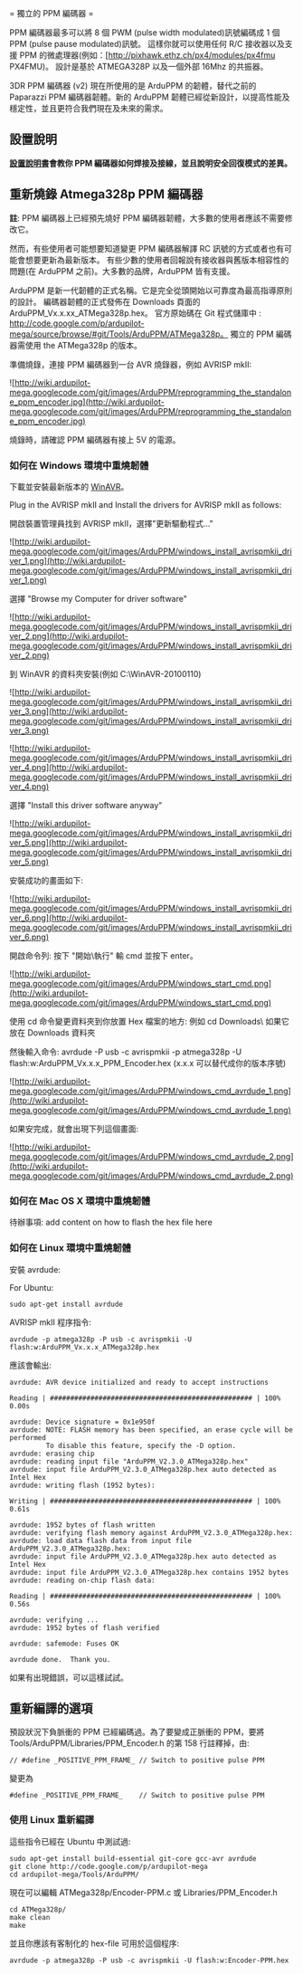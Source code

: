 ﻿= 獨立的 PPM 編碼器 =

PPM 編碼器最多可以將 8 個 PWM (pulse width modulated)訊號編碼成 1 個 PPM (pulse pause modulated)訊號。
這樣你就可以使用任何 R/C 接收器以及支援 PPM 的微處理器(例如：[http://pixhawk.ethz.ch/px4/modules/px4fmu PX4FMU)。
設計是基於 ATMEGA328P 以及一個外部 16Mhz 的共振器。

3DR PPM 編碼器 (v2) 現在所使用的是 ArduPPM 的韌體，替代之前的 Paparazzi PPM 編碼器韌體。新的 ArduPPM 韌體已經從新設計，以提高性能及穩定性，並且更符合我們現在及未來的需求。

## 設置說明 ##

**[設置說明書](http://ardupilot-mega.googlecode.com/files/PPM%20Encoder%203DR%20Manual%20v2.3.16.pdf)會教你 PPM 編碼器如何焊接及接線，並且說明安全回復模式的差異。**

## 重新燒錄 Atmega328p PPM 編碼器 ##

**註**: PPM 編碼器上已經預先燒好 PPM 編碼器韌體，大多數的使用者應該不需要修改它。

然而，有些使用者可能想要知道變更 PPM 編碼器解譯 RC 訊號的方式或者也有可能會想要更新為最新版本。
有些少數的使用者回報說有接收器與舊版本相容性的問題(在 ArduPPM 之前)。大多數的品牌，ArduPPM 皆有支援。

ArduPPM 是新一代韌體的正式名稱。它是完全從頭開始以可靠度為最高指導原則的設計。
編碼器韌體的正式發佈在 Downloads 頁面的 ArduPPM\_Vx.x.xx\_ATMega328p.hex。
官方原始碼在 Git 程式儲庫中 :
http://code.google.com/p/ardupilot-mega/source/browse/#git/Tools/ArduPPM/ATMega328p。
獨立的 PPM 編碼器需使用 the ATMega328p 的版本。

準備燒錄，連接 PPM 編碼器到一台 AVR 燒錄器，例如 AVRISP mkII:

![http://wiki.ardupilot-mega.googlecode.com/git/images/ArduPPM/reprogramming_the_standalone_ppm_encoder.jpg](http://wiki.ardupilot-mega.googlecode.com/git/images/ArduPPM/reprogramming_the_standalone_ppm_encoder.jpg)

燒錄時，請確認 PPM 編碼器有接上 5V 的電源。

### 如何在 Windows 環境中重燒韌體 ###

下載並安裝最新版本的 [WinAVR](http://sourceforge.net/projects/winavr/)。

Plug in the AVRISP mkII and Install the drivers for AVRISP mkII as follows:

開啟裝置管理員找到 AVRISP mkII，選擇"更新驅動程式..."

![http://wiki.ardupilot-mega.googlecode.com/git/images/ArduPPM/windows_install_avrispmkii_driver_1.png](http://wiki.ardupilot-mega.googlecode.com/git/images/ArduPPM/windows_install_avrispmkii_driver_1.png)

選擇 "Browse my Computer for driver software"

![http://wiki.ardupilot-mega.googlecode.com/git/images/ArduPPM/windows_install_avrispmkii_driver_2.png](http://wiki.ardupilot-mega.googlecode.com/git/images/ArduPPM/windows_install_avrispmkii_driver_2.png)

到 WinAVR 的資料夾安裝(例如 C:\WinAVR-20100110\)

![http://wiki.ardupilot-mega.googlecode.com/git/images/ArduPPM/windows_install_avrispmkii_driver_3.png](http://wiki.ardupilot-mega.googlecode.com/git/images/ArduPPM/windows_install_avrispmkii_driver_3.png)

![http://wiki.ardupilot-mega.googlecode.com/git/images/ArduPPM/windows_install_avrispmkii_driver_4.png](http://wiki.ardupilot-mega.googlecode.com/git/images/ArduPPM/windows_install_avrispmkii_driver_4.png)

選擇 "Install this driver software anyway"

![http://wiki.ardupilot-mega.googlecode.com/git/images/ArduPPM/windows_install_avrispmkii_driver_5.png](http://wiki.ardupilot-mega.googlecode.com/git/images/ArduPPM/windows_install_avrispmkii_driver_5.png)

安裝成功的畫面如下:

![http://wiki.ardupilot-mega.googlecode.com/git/images/ArduPPM/windows_install_avrispmkii_driver_6.png](http://wiki.ardupilot-mega.googlecode.com/git/images/ArduPPM/windows_install_avrispmkii_driver_6.png)

開啟命令列: 按下 "開始\執行" 輸 cmd 並按下 enter。

![http://wiki.ardupilot-mega.googlecode.com/git/images/ArduPPM/windows_start_cmd.png](http://wiki.ardupilot-mega.googlecode.com/git/images/ArduPPM/windows_start_cmd.png)

使用 cd 命令變更資料夾到你放置 Hex 檔案的地方: 例如 cd Downloads\ 如果它放在 Downloads 資料夾

然後輸入命令: avrdude -P usb -c avrispmkii -p atmega328p -U flash:w:ArduPPM\_Vx.x.x\_PPM\_Encoder.hex (x.x.x 可以替代成你的版本序號)

![http://wiki.ardupilot-mega.googlecode.com/git/images/ArduPPM/windows_cmd_avrdude_1.png](http://wiki.ardupilot-mega.googlecode.com/git/images/ArduPPM/windows_cmd_avrdude_1.png)

如果安完成，就會出現下列這個畫面:

![http://wiki.ardupilot-mega.googlecode.com/git/images/ArduPPM/windows_cmd_avrdude_2.png](http://wiki.ardupilot-mega.googlecode.com/git/images/ArduPPM/windows_cmd_avrdude_2.png)

### 如何在 Mac OS X 環境中重燒韌體 ###

待辦事項: add content on how to flash the hex file here

### 如何在 Linux 環境中重燒韌體 ###

安裝 avrdude:

For Ubuntu:
```
sudo apt-get install avrdude
```

AVRISP mkII 程序指令:
```
avrdude -p atmega328p -P usb -c avrispmkii -U flash:w:ArduPPM_Vx.x.x_ATMega328p.hex
```

應該會輸出:

```
avrdude: AVR device initialized and ready to accept instructions

Reading | ################################################## | 100% 0.00s

avrdude: Device signature = 0x1e950f
avrdude: NOTE: FLASH memory has been specified, an erase cycle will be performed
         To disable this feature, specify the -D option.
avrdude: erasing chip
avrdude: reading input file "ArduPPM_V2.3.0_ATMega328p.hex"
avrdude: input file ArduPPM_V2.3.0_ATMega328p.hex auto detected as Intel Hex
avrdude: writing flash (1952 bytes):

Writing | ################################################## | 100% 0.61s

avrdude: 1952 bytes of flash written
avrdude: verifying flash memory against ArduPPM_V2.3.0_ATMega328p.hex:
avrdude: load data flash data from input file ArduPPM_V2.3.0_ATMega328p.hex:
avrdude: input file ArduPPM_V2.3.0_ATMega328p.hex auto detected as Intel Hex
avrdude: input file ArduPPM_V2.3.0_ATMega328p.hex contains 1952 bytes
avrdude: reading on-chip flash data:

Reading | ################################################## | 100% 0.56s

avrdude: verifying ...
avrdude: 1952 bytes of flash verified

avrdude: safemode: Fuses OK

avrdude done.  Thank you.
```


如果有出現錯誤，可以這樣試試。

## 重新編譯的選項 ##

預設狀況下負脈衝的 PPM 已經編碼過。為了要變成正脈衝的 PPM，要將 Tools/ArduPPM/Libraries/PPM\_Encoder.h 的第 158 行註釋掉，由:

```
// #define _POSITIVE_PPM_FRAME_	// Switch to positive pulse PPM
```
變更為
```
#define _POSITIVE_PPM_FRAME_	// Switch to positive pulse PPM
```

### 使用 Linux 重新編譯 ###

這些指令已經在 Ubuntu 中測試過:

```
sudo apt-get install build-essential git-core gcc-avr avrdude
git clone http://code.google.com/p/ardupilot-mega
cd ardupilot-mega/Tools/ArduPPM/
```

現在可以編輯 ATMega328p/Encoder-PPM.c 或 Libraries/PPM\_Encoder.h

```
cd ATMega328p/
make clean
make
```

並且你應該有客制化的 hex-file 可用於這個程序:

```
avrdude -p atmega328p -P usb -c avrispmkii -U flash:w:Encoder-PPM.hex
```